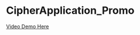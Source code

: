 # CipherApplication_Promo
<a href="https://drive.google.com/file/d/1Df5K8JkQHcvGb_3JvmO8pqc1vDAVD-PR/view?usp=sharing"> Video Demo Here </a>
